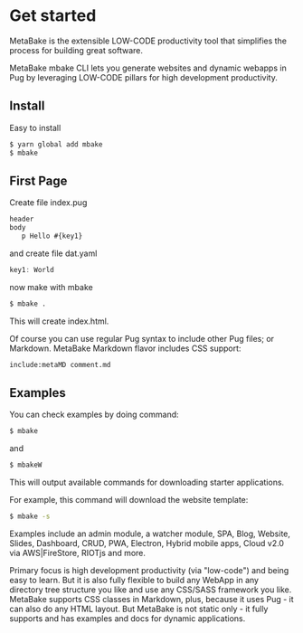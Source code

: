 # Get started

MetaBake is the extensible LOW-CODE productivity tool that simplifies the process for building great software.

MetaBake mbake CLI lets you generate websites and dynamic webapps in Pug by leveraging LOW-CODE pillars for high development productivity.

## Install

Easy to install

```sh
$ yarn global add mbake
$ mbake
```

## First Page

Create file index.pug

```html
header
body
   p Hello #{key1}
```

and create file dat.yaml

```js
key1: World
```

now make with mbake

```sh
$ mbake .
```

This will create index.html.

Of course you can use regular Pug syntax to include other Pug files; or Markdown. MetaBake Markdown flavor includes CSS support:

```html
include:metaMD comment.md
```

## Examples

You can check examples by doing command:

```sh
$ mbake
```
and

```sh
$ mbakeW
```

This will output available commands for downloading starter applications.

For example, this command will download the website template:

```sh
$ mbake -s
```

Examples include an admin module, a watcher module, SPA, Blog, Website, Slides, Dashboard, CRUD, PWA, Electron, Hybrid mobile apps, Cloud v2.0 via AWS|FireStore, RIOTjs and more.

Primary focus is high development productivity (via "low-code") and being easy to learn. But it is also fully flexible to build any WebApp in any directory tree structure you like and use any CSS/SASS framework you like. MetaBake supports CSS classes in Markdown, plus, because it uses Pug - it can also do any HTML layout. But MetaBake is not static only - it fully supports and has examples and docs for dynamic applications.